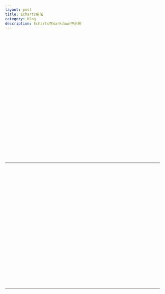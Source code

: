 ```yaml
---
layout: post
title: Echarts用法
category: blog
description: Echarts在markdown中示例
---
```


<body>
    <!-- 为ECharts准备一个具备大小（宽高）的Dom -->
    <div id="main" style="width: 600px;height:400px;"></div>
    <script type="text/javascript">
        // 基于准备好的dom，初始化echarts实例
        var myChart = echarts.init(document.getElementById('main'));
        // 指定图表的配置项和数据
        var option = {
            title: {
                text: 'ECharts 入门示例'
            },
            tooltip: {},
            legend: {
                data:['销量']
            },
            xAxis: {
                data: ["衬衫","羊毛衫","雪纺衫","裤子","高跟鞋","袜子"]
            },
            yAxis: {},
            series: [{
                name: '销量',
                type: 'bar',
                data: [5, 20, 36, 10, 10, 20]
            }]
        };
        // 使用刚指定的配置项和数据显示图表。
        myChart.setOption(option);
    </script>
    
    
   <!--div id="main1" style="width: 600px;height:400px;"></div>
    <script type="text/javascript"> 
       var myChart = echarts.init(document.getElementById('main1'));
       var dataAll = [
        [
            [10.0, 8.04],
            [8.0, 6.95],
            [13.0, 7.58],
            [9.0, 8.81],
            [11.0, 8.33],
            [14.0, 9.96],
            [6.0, 7.24],
            [4.0, 4.26],
            [12.0, 10.84],
            [7.0, 4.82],
            [5.0, 5.68]
        ],
        [
            [10.0, 9.14],
            [8.0, 8.14],
            [13.0, 8.74],
            [9.0, 8.77],
            [11.0, 9.26],
            [14.0, 8.10],
            [6.0, 6.13],
            [4.0, 3.10],
            [12.0, 9.13],
            [7.0, 7.26],
            [5.0, 4.74]
        ],
        [
            [10.0, 7.46],
            [8.0, 6.77],
            [13.0, 12.74],
            [9.0, 7.11],
            [11.0, 7.81],
            [14.0, 8.84],
            [6.0, 6.08],
            [4.0, 5.39],
            [12.0, 8.15],
            [7.0, 6.42],
            [5.0, 5.73]
        ]
    ];
    var markLineOpt = {
        animation: false,
        label: {
            normal: {
                formatter: 'y = 0.5 * x + 3',
                textStyle: {
                    align: 'right'
                }
            }
        },
        lineStyle: {
            normal: {
                type: 'solid'
            }
        },
        tooltip: {
            formatter: 'y = 0.5 * x + 3'
        },
        data: [[{
            coord: [0, 2],
            symbol: 'none'
        }, {
            coord: [20, 13],
            symbol: 'none'
        }]]
    };
    option = {
        title: {
            text: 'Anscombe\'s quartet',
            x: 'center',
            y: 0
        },
        grid: [
            {x: '7%', y: '7%', width: '38%', height: '38%'},
            {x2: '7%', y: '7%', width: '38%', height: '38%'},
            {x: '7%', y2: '7%', width: '38%', height: '38%'},
            {x2: '7%', y2: '7%', width: '38%', height: '38%'}
        ],
        tooltip: {
            formatter: 'Group {a}: ({c})'
        },
        xAxis: [
            {gridIndex: 0, min: 0, max: 20},
            {gridIndex: 1, min: 0, max: 20},
            {gridIndex: 2, min: 0, max: 20}
        ],
        yAxis: [
            {gridIndex: 0, min: 0, max: 15},
            {gridIndex: 1, min: 0, max: 15},
            {gridIndex: 2, min: 0, max: 15}
        ],
        series: [
            {
                name: 'I',
                type: 'scatter',
                xAxisIndex: 0,
                yAxisIndex: 0,
                data: dataAll[0],
                markLine: markLineOpt
            },
            {
                name: 'II',
                type: 'scatter',
                xAxisIndex: 1,
                yAxisIndex: 1,
                data: dataAll[1],
                markLine: markLineOpt
            },
            {
                name: 'III',
                type: 'scatter',
                xAxisIndex: 2,
                yAxisIndex: 2,
                data: dataAll[2],
                markLine: markLineOpt
            }
        ]
    };
     myChart.setOption(option);
   </script-->
   <table>
    <tr>
      <th>
            <div id="chart1" style="width: 600px;height:400px;"></div>
             <script type="text/javascript"> 
               var myChart = echarts.init(document.getElementById('chart1'));
               var data =[ [0,2.6],
                   [1,3.4],
                   [2,4.3],
                   [3,4.7],
                   [4,5],
                   [5,7.2],
                   [6,8.4],
                   [7,8.4],
                   [8,10.7],
                   [9,11.3],
                   [10,12.6]
                  ];
                     // See https://github.com/ecomfe/echarts-stat
                     var myRegression = ecStat.regression('polynomial', data, 1);
                     myRegression.points.sort(function(a, b) {
                         return a[0] - b[0];
                     });
                     option = {
                         tooltip: {
                             trigger: 'axis',
                             axisPointer: {
                                 type: 'cross'
                             }
                         },
                         title: {
                             text: '图1',
                             subtext: 'By ecStat.regression',
                             sublink: 'https://github.com/ecomfe/echarts-stat',
                             left: 'center',
                             top: 16
                         },
                         xAxis: {
                             type: 'value',
                             splitLine: {
                                 lineStyle: {
                                     type: 'dashed'
                                 }
                             },
                             splitNumber:1 
                         },
                         yAxis: {
                             type: 'value',
                             min: 0,
                             splitLine: {
                                 lineStyle: {
                                     type: 'dashed'
                                 }
                             }
                         },
                         grid: {
                             top: 90
                         },
                         series: [{
                             name: 'scatter',
                             type: 'scatter',
                             label: {
                                 emphasis: {
                                     show: true,
                                     position: 'right',
                                     textStyle: {
                                         color: 'blue',
                                         fontSize: 16
                                     }
                                 }
                             },
                             data: data
                         }, {
                             name: 'line',
                             type: 'line',
                             smooth: true,
                             showSymbol: false,
                             data: myRegression.points,
                             markPoint: {
                                 itemStyle: {
                                     normal: {
                                         color: 'transparent'
                                     }
                                 },
                                 label: {
                                     normal: {
                                         show: true,
                                         position: 'left',
                                         formatter: myRegression.expression,
                                         textStyle: {
                                             color: '#333',
                                             fontSize: 14
                                         }
                                     }
                                 },
                                 data: [{
                                     coord: myRegression.points[myRegression.points.length - 1]
                                 }]
                             }
                         }]
                     };
               myChart.setOption(option);
            </script>
        </th>
        <th>
            <div id="chart2" style="width: 600px;height:400px;"></div>
             <script type="text/javascript"> 
               var myChart = echarts.init(document.getElementById('chart2'));
               var data = [
                    [0,1.2],
                    [1,2.45],
                    [2,5],
                    [3,6.85],
                    [4,7.6],
                    [5,8.25],
                    [6,8.7],
                    [7,10.65],
                    [8,10.9],
                    [9,9.65],
                    [10,9.9]
                   ];
                     // See https://github.com/ecomfe/echarts-stat
                     var myRegression = ecStat.regression('polynomial', data, 2);
                     myRegression.points.sort(function(a, b) {
                         return a[0] - b[0];
                     });
                     option = {
                         tooltip: {
                             trigger: 'axis',
                             axisPointer: {
                                 type: 'cross'
                             }
                         },
                         title: {
                             text: '图2',
                             subtext: 'By ecStat.regression',
                             sublink: 'https://github.com/ecomfe/echarts-stat',
                             left: 'center',
                             top: 16
                         },
                         xAxis: {
                             type: 'value',
                             splitLine: {
                                 lineStyle: {
                                     type: 'dashed'
                                 }
                             },
                             splitNumber:1 
                         },
                         yAxis: {
                             type: 'value',
                             min: 0,
                             splitLine: {
                                 lineStyle: {
                                     type: 'dashed'
                                 }
                             }
                         },
                         grid: {
                             top: 90
                         },
                         series: [{
                             name: 'scatter',
                             type: 'scatter',
                             label: {
                                 emphasis: {
                                     show: true,
                                     position: 'right',
                                     textStyle: {
                                         color: 'blue',
                                         fontSize: 16
                                     }
                                 }
                             },
                             data: data
                         }, {
                             name: 'line',
                             type: 'line',
                             smooth: true,
                             showSymbol: false,
                             data: myRegression.points,
                             markPoint: {
                                 itemStyle: {
                                     normal: {
                                         color: 'transparent'
                                     }
                                 },
                                 label: {
                                     normal: {
                                         show: true,
                                         position: 'left',
                                         formatter: myRegression.expression,
                                         textStyle: {
                                             color: '#333',
                                             fontSize: 14
                                         }
                                     }
                                 },
                                 data: [{
                                     coord: myRegression.points[myRegression.points.length - 1]
                                 }]
                             }
                         }]
                     };
               myChart.setOption(option);
            </script>
        </th>
        <th>
            <div id="chart3" style="width: 600px;height:400px;"></div>
            <script type="text/javascript"> 
               var myChart = echarts.init(document.getElementById('chart3'));
               var data = [
                    [0,30],
                    [1,10],
                    [1.5,1],
                    [3,16],
                    [4,18],
                    [5,19],
                    [6,19.5],
                    [7,21],
                    [8,24],
                    [9,27],
                    [10,10]
                     ];
                     // See https://github.com/ecomfe/echarts-stat
                     var myRegression = ecStat.regression('polynomial', data, 5);
                     myRegression.points.sort(function(a, b) {
                         return a[0] - b[0];
                     });
                     option = {
                         tooltip: {
                             trigger: 'axis',
                             axisPointer: {
                                 type: 'cross'
                             }
                         },
                         title: {
                             text: '图3',
                             subtext: 'By ecStat.regression',
                             sublink: 'https://github.com/ecomfe/echarts-stat',
                             left: 'center',
                             top: 16
                         },
                         xAxis: {
                             type: 'value',
                             splitLine: {
                                 lineStyle: {
                                     type: 'dashed'
                                 }
                             },
                             splitNumber:1 
                         },
                         yAxis: {
                             type: 'value',
                             min: 0,
                             splitLine: {
                                 lineStyle: {
                                     type: 'dashed'
                                 }
                             }
                         },
                         grid: {
                             top: 90
                         },
                         series: [{
                             name: 'scatter',
                             type: 'scatter',
                             label: {
                                 emphasis: {
                                     show: true,
                                     position: 'right',
                                     textStyle: {
                                         color: 'blue',
                                         fontSize: 16
                                     }
                                 }
                             },
                             data: data
                         }, {
                             name: 'line',
                             type: 'line',
                             smooth: true,
                             showSymbol: false,
                             data: myRegression.points,
                             markPoint: {
                                 itemStyle: {
                                     normal: {
                                         color: 'transparent'
                                     }
                                 },
                                 label: {
                                     normal: {
                                         show: true,
                                         position: 'left',
                                         formatter: myRegression.expression,
                                         textStyle: {
                                             color: '#333',
                                             fontSize: 14
                                         }
                                     }
                                 },
                                 data: [{
                                     coord: myRegression.points[myRegression.points.length - 1]
                                 }]
                             }
                         }]
                     };
               myChart.setOption(option);
            </script>
        </th>
</body>